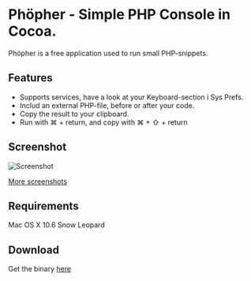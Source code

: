 # Phöpher - Simple PHP Console in Cocoa.

Phöpher is a free application used to run small PHP-snippets.

## Features

* Supports services, have a look at your Keyboard-section i Sys Prefs.
* Includ an external PHP-file, before or after your code.
* Copy the result to your clipboard.
* Run with ⌘ + return, and copy with ⌘ + ⇧ + return

## Screenshot

![Screenshot](http://simonb.se/system/application/views/images/phopher/simple.png "Simple use")

[More screenshots](http://simonb.se/phopher/ "Application website")

## Requirements

Mac OS X 10.6 Snow Leopard

## Download

Get the binary [here](http://simonb.se/phopher/ "Application website")
